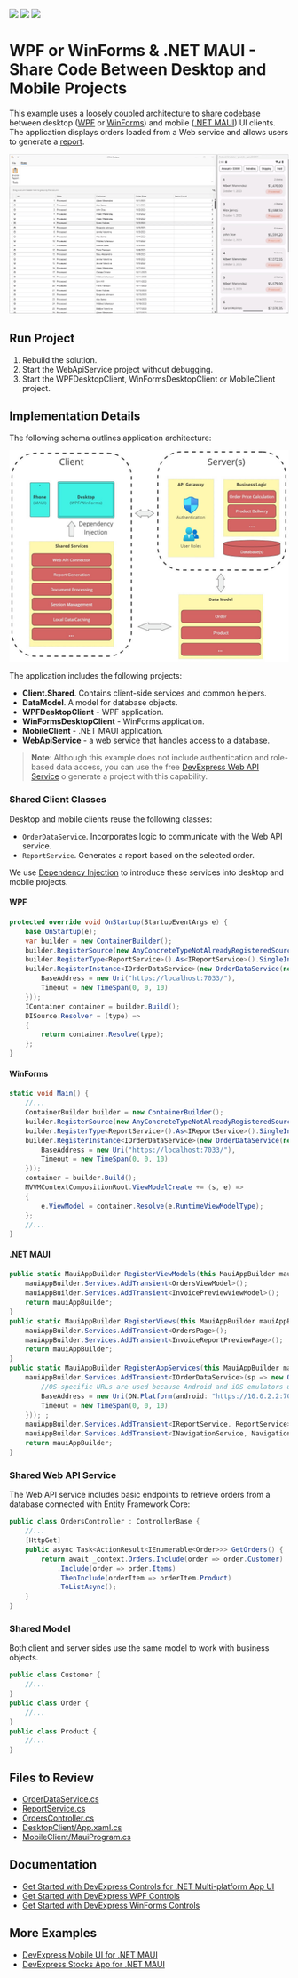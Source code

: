 <!-- default badges list -->
![](https://img.shields.io/endpoint?url=https://codecentral.devexpress.com/api/v1/VersionRange/792476725/23.2.5%2B)
[![](https://img.shields.io/badge/Open_in_DevExpress_Support_Center-FF7200?style=flat-square&logo=DevExpress&logoColor=white)](https://supportcenter.devexpress.com/ticket/details/T1230298)
[![](https://img.shields.io/badge/📖_How_to_use_DevExpress_Examples-e9f6fc?style=flat-square)](https://docs.devexpress.com/GeneralInformation/403183)
<!-- default badges end -->

# WPF or WinForms & .NET MAUI - Share Code Between Desktop and Mobile Projects

This example uses a loosely coupled architecture to share codebase between desktop ([WPF](https://www.devexpress.com/products/net/controls/wpf/) or [WinForms](https://www.devexpress.com/products/net/controls/winforms/)) and mobile ([.NET MAUI](https://www.devexpress.com/maui/)) UI clients. The application displays orders loaded from a Web service and allows users to generate a [report](https://www.devexpress.com/subscriptions/reporting/).

![Demo Video](./img/DemoVideo.gif)

## Run Project

1. Rebuild the solution.
2. Start the WebApiService project without debugging.
3. Start the WPFDesktopClient, WinFormsDesktopClient or MobileClient project.

## Implementation Details

The following schema outlines application architecture:

![Application Architecture](./img/Architecture.jpg)

The application includes the following projects:
- **Client.Shared**. Contains client-side services and common helpers.
- **DataModel**. A model for database objects.
- **WPFDesktopClient** - WPF application.
- **WinFormsDesktopClient** - WinForms application.
- **MobileClient** - .NET MAUI application.
- **WebApiService** - a web service that handles access to a database.

> **Note**:
> Although this example does not include authentication and role-based data access, you can use the free [DevExpress Web API Service](https://www.devexpress.com/products/net/application_framework/security-web-api-service.xml) o generate a project with this capability.

### Shared Client Classes

Desktop and mobile clients reuse the following classes:

- `OrderDataService`. Incorporates logic to communicate with the Web API service.
- `ReportService`. Generates a report based on the selected order.

We use [Dependency Injection](https://community.devexpress.com/blogs/wpf/archive/2022/02/07/dependency-injection-in-a-wpf-mvvm-application.aspx) to introduce these services into desktop and mobile projects.

#### WPF

```cs
protected override void OnStartup(StartupEventArgs e) {
    base.OnStartup(e);
    var builder = new ContainerBuilder();
    builder.RegisterSource(new AnyConcreteTypeNotAlreadyRegisteredSource());
    builder.RegisterType<ReportService>().As<IReportService>().SingleInstance();
    builder.RegisterInstance<IOrderDataService>(new OrderDataService(new HttpClient() {
        BaseAddress = new Uri("https://localhost:7033/"),
        Timeout = new TimeSpan(0, 0, 10)
    }));
    IContainer container = builder.Build();
    DISource.Resolver = (type) =>
    {
        return container.Resolve(type);
    };
}
```

#### WinForms

```cs
static void Main() {
    //...
    ContainerBuilder builder = new ContainerBuilder();
    builder.RegisterSource(new AnyConcreteTypeNotAlreadyRegisteredSource());
    builder.RegisterType<ReportService>().As<IReportService>().SingleInstance();
    builder.RegisterInstance<IOrderDataService>(new OrderDataService(new HttpClient() {
        BaseAddress = new Uri("https://localhost:7033/"),
        Timeout = new TimeSpan(0, 0, 10)
    }));
    container = builder.Build();
    MVVMContextCompositionRoot.ViewModelCreate += (s, e) =>
    {
        e.ViewModel = container.Resolve(e.RuntimeViewModelType);
    };
    //...
}
```

#### .NET MAUI

```cs
public static MauiAppBuilder RegisterViewModels(this MauiAppBuilder mauiAppBuilder) {
    mauiAppBuilder.Services.AddTransient<OrdersViewModel>();
    mauiAppBuilder.Services.AddTransient<InvoicePreviewViewModel>();
    return mauiAppBuilder;
}
public static MauiAppBuilder RegisterViews(this MauiAppBuilder mauiAppBuilder) {
    mauiAppBuilder.Services.AddTransient<OrdersPage>();
    mauiAppBuilder.Services.AddTransient<InvoiceReportPreviewPage>();
    return mauiAppBuilder;
}
public static MauiAppBuilder RegisterAppServices(this MauiAppBuilder mauiAppBuilder) {
    mauiAppBuilder.Services.AddTransient<IOrderDataService>(sp => new OrderDataService(new HttpClient(MyHttpMessageHandler.GetMessageHandler()) {
        //OS-specific URLs are used because Android and iOS emulators use different addresses to access the local machine: https://learn.microsoft.com/en-us/dotnet/maui/data-cloud/local-web-services?view=net-maui-7.0#local-machine-address
        BaseAddress = new Uri(ON.Platform(android: "https://10.0.2.2:7033/", iOS: "https://localhost:7033/")),
        Timeout = new TimeSpan(0, 0, 10)
    })); ;
    mauiAppBuilder.Services.AddTransient<IReportService, ReportService>();
    mauiAppBuilder.Services.AddTransient<INavigationService, NavigationService>();
    return mauiAppBuilder;
}
```


### Shared Web API Service

The Web API service includes basic endpoints to retrieve orders from a database connected with Entity Framework Core:

```cs
public class OrdersController : ControllerBase {
    //...
    [HttpGet]
    public async Task<ActionResult<IEnumerable<Order>>> GetOrders() {
        return await _context.Orders.Include(order => order.Customer)
            .Include(order => order.Items)
            .ThenInclude(orderItem => orderItem.Product)
            .ToListAsync();
    }
}
```

### Shared Model

Both client and server sides use the same model to work with business objects.

```cs
public class Customer {
    //...
}
public class Order {
    //...
}
public class Product {
    //...
}
```


## Files to Review

- [OrderDataService.cs](./CS/Client.Shared/OrderDataService.cs)
- [ReportService.cs](./CS/Client.Shared/ReportService.cs)
- [OrdersController.cs](./CS/WebApiService/Controllers/OrdersController.cs)
- [DesktopClient/App.xaml.cs](./CS/DesktopClient/App.xaml.cs)
- [MobileClient/MauiProgram.cs](./CS/MobileClient/MauiProgram.cs)

## Documentation

- [Get Started with DevExpress Controls for .NET Multi-platform App UI](https://docs.devexpress.com/MAUI/403249/get-started/get-started)
- [Get Started with DevExpress WPF Controls](https://docs.devexpress.com/WPF/401166/dotnet-core-support/getting-started)
- [Get Started with DevExpress WinForms Controls](https://docs.devexpress.com/WindowsForms/7874/winforms-controls#getting-started)


## More Examples

- [DevExpress Mobile UI for .NET MAUI](https://github.com/DevExpress-Examples/maui-demo-app)
- [DevExpress Stocks App for .NET MAUI](https://github.com/DevExpress-Examples/maui-stocks-mini)
